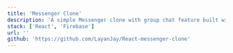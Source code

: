 ```yaml
---
title: 'Messenger Clone'
description: 'A simple Messenger clone with group chat feature built with React and Firebase'
stack: ['React', 'Firebase']
url: ''
github: 'https://github.com/LayanJay/React-messenger-clone'
---
```

